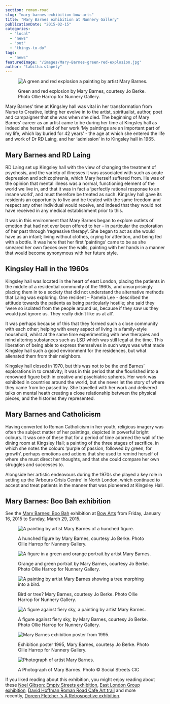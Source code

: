 ```yaml
---
section: roman-road
slug: "mary-barnes-exhibition-bow-arts"
title: "Mary Barnes exhibition at Nunnery Gallery"
publicationDate: "2015-02-15"
categories: 
  - "local"
  - "news"
  - "out"
  - "things-to-do"
tags: 
  - "news"
featuredImage: "/images/Mary-Barnes-green-red-explosion.jpg"
author: "tabitha.stapely"
---
```


<figure>

![A green and red explosion a painting by artist Mary Barnes.](/images/Mary-Barnes-green-red-explosion.jpg)

<figcaption>

Green and red explosion by Mary Barnes, courtesy Jo Berke. Photo Ollie Harrop for Nunnery Gallery.

</figcaption>

</figure>

Mary Barnes’ time at Kingsley hall was vital in her transformation from Nurse to Creative, letting her evolve in to the artist, spiritualist, author, poet and campaigner that she was when she died. The beginning of Mary Barnes’ career as an artist came to be during her time at Kingsley hall as indeed she herself said of her work ‘My paintings are an important part of my life, which lay buried for 42 years’ - the age at which she entered the life and work of Dr RD Laing, and her ‘admission’ in to Kingsley hall in 1965.

## Mary Barnes and RD Laing

RD Laing set up Kingsley hall with the view of changing the treatment of psychosis, and the variety of illnesses it was associated with such as acute depression and schizophrenia, which Mary herself suffered from. He was of the opinion that mental illness was a normal, functioning element of the world we live in, and that it was in fact a ‘perfectly rational response to an insane world’, and must therefore be treated as such. Kingsley hall gave its residents an opportunity to live and be treated with the same freedom and respect any other individual would receive, and indeed that they would not have received in any medical establishment prior to this.

It was in this environment that Mary Barnes began to explore outlets of emotion that had not ever been offered to her – in particular the exploration of her past through ‘regressive therapy’. She began to act as she would have as an infant; living without clothes, crying for attention, and being fed with a bottle. It was here that her first ‘paintings’ came to be as she smeared her own faeces over the walls, painting with her hands in a manner that would become synonymous with her future style.

## Kingsley Hall in the 1960s

Kingsley hall was located in the heart of east London, placing the patients in the middle of a residential community of the 1960s, and unsurprisingly placing them in to a society that did not understand the alternative methods that Laing was exploring. One resident – Pamela Lee - described the attitude towards the patients as being particularly hostile; she said they ‘were so isolated from the people around us, because if they saw us they would just ignore us. They really didn’t like us at all’.

It was perhaps because of this that they formed such a close community with each other; helping with every aspect of living in a family-style household, whilst at the same time experimenting with new therapies and mind altering substances such as LSD which was still legal at the time. This liberation of being able to express themselves in such ways was what made Kingsley hall such a good environment for the residences, but what alienated them from their neighbors.

Kingsley hall closed in 1970, but this was not to be the end Barnes’ explorations in to creativity; it was in this period that she flourished into a renowned figure both in creative and psychiatric spheres. Her work was exhibited in countries around the world, but she never let the story of where they came from be passed by. She travelled with her work and delivered talks on mental heath creating a close relationship between the physical pieces, and the histories they represented.

## Mary Barnes and Catholicism

Having converted to Roman Catholicism in her youth, religious imagery was often the subject matter of her paintings, depicted in powerful bright colours. It was one of these that for a period of time adorned the wall of the dining room at Kingsley Hall; a painting of the three stages of sacrifice, in which she notes the colours ‘purple of passion, followed by green, for growth’, perhaps emotions and actions that she used to remind herself of where she must direct her thoughts, and that she could compare her own struggles and successes to.

Alongside her artistic endeavours during the 1970s she played a key role in setting up the ‘Arbours Crisis Centre’ in North London, which continued to accept and treat patients in the manner that was pioneered at Kingsley Hall.

## Mary Barnes: Boo Bah exhibition

See the [Mary Barnes: Boo Bah](https://www.bowarts.org/nunnery/exhibitions-and-events/mary-barnes-boo-bah "Mary Barnes exhibition at Bow Arts") exhibition at [Bow Arts](https://www.bowarts.org "Bow Arts website") from Friday, January 16, 2015 to Sunday, March 29, 2015.

<figure>

![A painting by artist Mary Barnes of a hunched figure.](/images/Mary-Barnes-hunched-figure.jpg)

<figcaption>

A hunched figure by Mary Barnes, courtesy Jo Berke. Photo Ollie Harrop for Nunnery Gallery.

</figcaption>

</figure>

<figure>

![A figure in a green and orange portrait by artist Mary Barnes.](/images/Mary-Barnes-orange-green-portrait.jpg)

<figcaption>

Orange and green portrait by Mary Barnes, courtesy Jo Berke. Photo Ollie Harrop for Nunnery Gallery.

</figcaption>

</figure>

<figure>

![A painting by artist Mary Barnes showing a tree morphing into a bird.](/images/Mary-Barnes-bird-tree.jpg)

<figcaption>

Bird or tree? Mary Barnes, courtesy Jo Berke. Photo Ollie Harrop for Nunnery Gallery.

</figcaption>

</figure>

<figure>

![A figure against fiery sky, a painting by artist Mary Barnes.](/images/Mary-Barnes-figure-fiery-sky.jpg)

<figcaption>

A figure against fiery sky, by Mary Barnes, courtesy Jo Berke. Photo Ollie Harrop for Nunnery Gallery.

</figcaption>

</figure>

<figure>

![Mary Barnes exhibition poster from 1995.](/images/Mary-Barnes-exhibition-1995-poster.jpg)

<figcaption>

Exhibition poster 1995, Mary Barnes, courtesy Jo Berke. Photo Ollie Harrop for Nunnery Gallery.

</figcaption>

</figure>

<figure>

![Photograph of artist Mary Barnes.](/images/mary-barnes-artist-photograph.jpg)

<figcaption>

A Photograph of Mary Barnes. Photo © Social Streets CIC

</figcaption>

</figure>

If you liked reading about this exhibition, you might enjoy reading about these [Noel Gibson: Empty Streets exhibition](https://romanroadlondon.com/noel-gibson-empty-streets-exhibition/ "Noel Gibson Empty Streets Exhibition"), [East London Group exhibition](https://romanroadlondon.com/east-london-group-artists-bow/ "East London Group Artists"), [David Hoffman Roman Road Cafe Art trail](https://romanroadlondon.com/david-hoffman-roman-road-cafe-crawl-photomonth "David Hoffman Roman Road Cafe Crawl for Photomonth") and more recently, [Doreen Fletcher 's A Retrospective exhibition](https://romanroadlondon.com/event/doreen-fletcher-a-retrospective-exhibition/).


